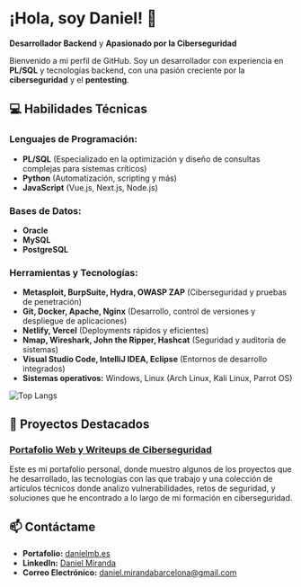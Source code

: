 
# ¡Hola, soy Daniel! 👋   
**Desarrollador Backend** y **Apasionado por la Ciberseguridad**

Bienvenido a mi perfil de GitHub. Soy un desarrollador con experiencia en **PL/SQL** y tecnologías backend, con una pasión creciente por la **ciberseguridad** y el **pentesting**.

## 💻 **Habilidades Técnicas**
### Lenguajes de Programación:
- **PL/SQL** (Especializado en la optimización y diseño de consultas complejas para sistemas críticos)
- **Python** (Automatización, scripting y más)
- **JavaScript** (Vue.js, Next.js, Node.js)
  
### Bases de Datos:
- **Oracle**
- **MySQL**
- **PostgreSQL**
  
### Herramientas y Tecnologías:
- **Metasploit, BurpSuite, Hydra, OWASP ZAP** (Ciberseguridad y pruebas de penetración)
- **Git, Docker, Apache, Nginx** (Desarrollo, control de versiones y despliegue de aplicaciones)
- **Netlify, Vercel** (Deployments rápidos y eficientes)
- **Nmap, Wireshark, John the Ripper, Hashcat** (Seguridad y auditoría de sistemas)
- **Visual Studio Code, IntelliJ IDEA, Eclipse** (Entornos de desarrollo integrados)
- **Sistemas operativos:** Windows, Linux (Arch Linux, Kali Linux, Parrot OS)
 
![Top Langs](https://github-readme-stats.vercel.app/api/top-langs/?username=0rlogg&theme=tokyonight)


## 🌟 **Proyectos Destacados**
### [Portafolio Web y Writeups de Ciberseguridad](https://danielmb.es)  
Este es mi portafolio personal, donde muestro algunos de los proyectos que he desarrollado, las tecnologías con las que trabajo y una colección de artículos técnicos donde analizo vulnerabilidades, retos de seguridad, y soluciones que he encontrado a lo largo de mi formación en ciberseguridad.

## 📫 **Contáctame**
- **Portafolio:** [danielmb.es](https://danielmb.es)
- **LinkedIn:** [Daniel Miranda](https://www.linkedin.com/in/daniel-miranda-barcelona/)
- **Correo Electrónico:** daniel.mirandabarcelona@gmail.com



